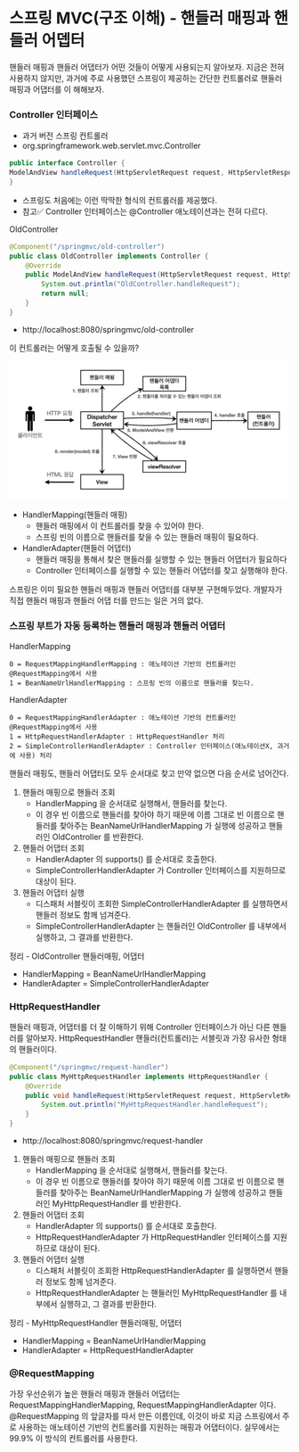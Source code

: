 
# 스프링 MVC(구조 이해) - 핸들러 매핑과 핸들러 어뎁터

핸들러 매핑과 핸들러 어댑터가 어떤 것들이 어떻게 사용되는지 알아보자.
지금은 전혀 사용하지 않지만, 과거에 주로 사용했던 스프링이 제공하는 간단한 컨트롤러로 핸들러 매핑과 어댑터를 이
해해보자.

### Controller 인터페이스

- 과거 버전 스프링 컨트롤러
- org.springframework.web.servlet.mvc.Controller

```java
public interface Controller {
ModelAndView handleRequest(HttpServletRequest request, HttpServletResponse response) throws Exception;
}
```
- 스프링도 처음에는 이런 딱딱한 형식의 컨트롤러를 제공했다.
- 참고✅ Controller 인터페이스는 @Controller 애노테이션과는 전혀 다르다.

OldController
```java
@Component("/springmvc/old-controller")
public class OldController implements Controller {
    @Override
    public ModelAndView handleRequest(HttpServletRequest request, HttpServletResponse response) throws Exception {
        System.out.println("OldController.handleRequest");
        return null;
    }
}
```

- http://localhost:8080/springmvc/old-controller

이 컨트롤러는 어떻게 호출될 수 있을까?

![16.JPG](Image%2F16.JPG)

- HandlerMapping(핸들러 매핑)
  - 핸들러 매핑에서 이 컨트롤러를 찾을 수 있어야 한다.
  - 스프링 빈의 이름으로 핸들러를 찾을 수 있는 핸들러 매핑이 필요하다.
- HandlerAdapter(핸들러 어댑터)
  - 핸들러 매핑을 통해서 찾은 핸들러를 실행할 수 있는 핸들러 어댑터가 필요하다
  -  Controller 인터페이스를 실행할 수 있는 핸들러 어댑터를 찾고 실행해야 한다.

스프링은 이미 필요한 핸들러 매핑과 핸들러 어댑터를 대부분 구현해두었다. 개발자가 직접 핸들러 매핑과 핸들러 어댑
터를 만드는 일은 거의 없다.

### 스프링 부트가 자동 등록하는 핸들러 매핑과 핸들러 어댑터

HandlerMapping
```text
0 = RequestMappingHandlerMapping : 애노테이션 기반의 컨트롤러인 @RequestMapping에서 사용
1 = BeanNameUrlHandlerMapping : 스프링 빈의 이름으로 핸들러를 찾는다.
```

HandlerAdapter
```text
0 = RequestMappingHandlerAdapter : 애노테이션 기반의 컨트롤러인 @RequestMapping에서 사용
1 = HttpRequestHandlerAdapter : HttpRequestHandler 처리
2 = SimpleControllerHandlerAdapter : Controller 인터페이스(애노테이션X, 과거에 사용) 처리
```

핸들러 매핑도, 핸들러 어댑터도 모두 순서대로 찾고 만약 없으면 다음 순서로 넘어간다.

1. 핸들러 매핑으로 핸들러 조회
   - HandlerMapping 을 순서대로 실행해서, 핸들러를 찾는다.
   - 이 경우 빈 이름으로 핸들러를 찾아야 하기 때문에 이름 그대로 빈 이름으로 핸들러를 찾아주는
     BeanNameUrlHandlerMapping 가 실행에 성공하고 핸들러인 OldController 를 반환한다.
2. 핸들러 어댑터 조회
   - HandlerAdapter 의 supports() 를 순서대로 호출한다.
   - SimpleControllerHandlerAdapter 가 Controller 인터페이스를 지원하므로 대상이 된다.
3. 핸들러 어댑터 실행
   - 디스패처 서블릿이 조회한 SimpleControllerHandlerAdapter 를 실행하면서 핸들러 정보도 함께 넘겨준다.
   - SimpleControllerHandlerAdapter 는 핸들러인 OldController 를 내부에서 실행하고, 그 결과를 
     반환한다.

정리 - OldController 핸들러매핑, 어댑터
- HandlerMapping = BeanNameUrlHandlerMapping
- HandlerAdapter = SimpleControllerHandlerAdapter

### HttpRequestHandler

핸들러 매핑과, 어댑터를 더 잘 이해하기 위해 Controller 인터페이스가 아닌 다른 핸들러를 알아보자.
HttpRequestHandler 핸들러(컨트롤러)는 서블릿과 가장 유사한 형태의 핸들러이다.

```java
@Component("/springmvc/request-handler")
public class MyHttpRequestHandler implements HttpRequestHandler {
    @Override
    public void handleRequest(HttpServletRequest request, HttpServletResponse response) throws ServletException, IOException {
        System.out.println("MyHttpRequestHandler.handleRequest");
    }
}
```
- http://localhost:8080/springmvc/request-handler

1. 핸들러 매핑으로 핸들러 조회
   - HandlerMapping 을 순서대로 실행해서, 핸들러를 찾는다.
   - 이 경우 빈 이름으로 핸들러를 찾아야 하기 때문에 이름 그대로 빈 이름으로 핸들러를 찾아주는
     BeanNameUrlHandlerMapping 가 실행에 성공하고 핸들러인 MyHttpRequestHandler 를 반환한다.
2. 핸들러 어댑터 조회
   - HandlerAdapter 의 supports() 를 순서대로 호출한다.
   - HttpRequestHandlerAdapter 가 HttpRequestHandler 인터페이스를 지원하므로 대상이 된다.
3. 핸들러 어댑터 실행
   - 디스패처 서블릿이 조회한 HttpRequestHandlerAdapter 를 실행하면서 핸들러 정보도 함께 넘겨준다.
   - HttpRequestHandlerAdapter 는 핸들러인 MyHttpRequestHandler 를 내부에서 실행하고, 그 결과를 
     반환한다.

정리 - MyHttpRequestHandler 핸들러매핑, 어댑터
- HandlerMapping = BeanNameUrlHandlerMapping
- HandlerAdapter = HttpRequestHandlerAdapter

### @RequestMapping

가장 우선순위가 높은 핸들러 매핑과 핸들러 어댑터는 RequestMappingHandlerMapping, 
RequestMappingHandlerAdapter 이다.
@RequestMapping 의 앞글자를 따서 만든 이름인데, 이것이 바로 지금 스프링에서 주로 사용하는 애노테이션 기반의
컨트롤러를 지원하는 매핑과 어댑터이다.
실무에서는 99.9% 이 방식의 컨트롤러를 사용한다.
